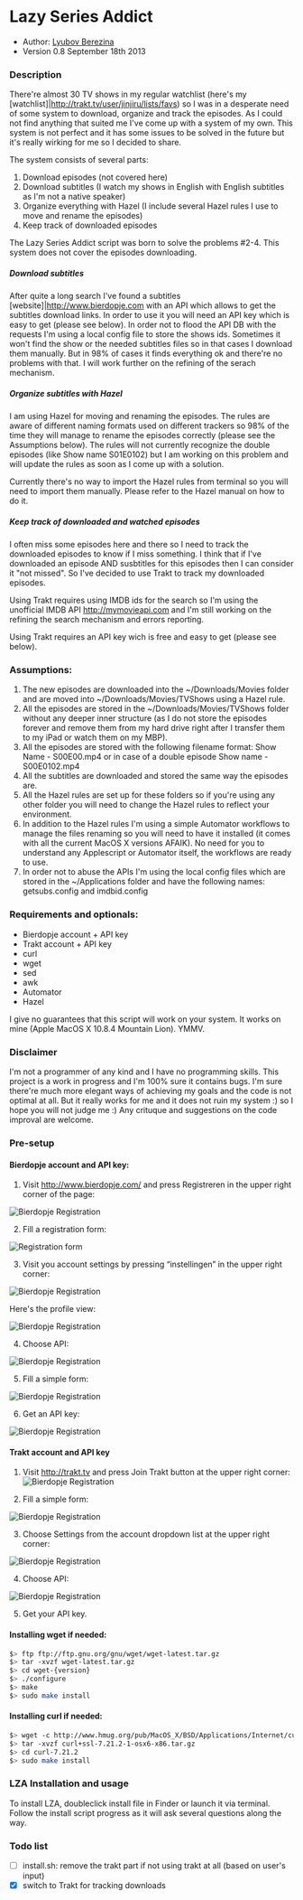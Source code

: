 Lazy Series Addict
===========

* Author: [Lyubov Berezina](http://allthatbuzz.com/)
* Version 0.8 September 18th 2013

### Description

There're almost 30 TV shows in my regular watchlist (here's my [watchlist]|http://trakt.tv/user/jinjiru/lists/favs) so I was in a desperate need of some system to download, organize and track the episodes. As I could not find anything that suited me I've come up with a system of my own. This system is not perfect and it has some issues to be solved in the future but it's really wirking for me so I decided to share.

The system consists of several parts:

1. Download episodes (not covered here)
2. Download subtitles (I watch my shows in English with English subtitles as I'm not a native speaker)
3. Organize everything with Hazel (I include several Hazel rules I use to move and rename the episodes)
4. Keep track of downloaded episodes

The Lazy Series Addict script was born to solve the problems #2-4. This system does not cover the episodes downloading.

##### Download subtitles

After quite a long search I've found a subtitles [website]|http://www.bierdopje.com with an API which allows to get the subtitles download links. In order to use it you will need an API key which is easy to get (please see below). In order not to flood the API DB with the requests I'm using a local config file to store the shows ids. Sometimes it won't find the show or the needed subtitles files so in that cases I download them manually. But in 98% of cases it finds everything ok and there're no problems with that. I will work further on the refining of the serach mechanism.

##### Organize subtitles with Hazel

I am using Hazel for moving and renaming the episodes. The rules are aware of different naming formats used on different trackers so 98% of the time they will manage to rename the episodes correctly (please see the Assumptions below). The rules will not currently recognize the double episodes (like Show name S01E0102) but I am working on this problem and will update the rules as soon as I come up with a solution.

Currently there's no way to import the Hazel rules from terminal so you will need to import them manually. Please refer to the Hazel manual on how to do it.

##### Keep track of downloaded and watched episodes

I often miss some episodes here and there so I need to track the downloaded episodes to know if I miss something. I think  that if I've downloaded an episode AND susbtitles for this episodes then I can consider it "not missed". So I've decided to use Trakt to track my downloaded episodes. 

Using Trakt requires using IMDB ids for the search so I'm using the unofficial IMDB API http://mymovieapi.com and I'm still working on the refining the search mechanism and errors reporting.

Using Trakt requires an API key wich is free and easy to get (please see below).

### Assumptions:
1. The new episodes are downloaded into the ~/Downloads/Movies folder and are moved into ~/Downloads/Movies/TVShows using a  Hazel rule.
2. All the episodes are stored in the ~/Downloads/Movies/TVShows folder without any deeper inner structure (as I do not store the episodes forever and remove them from my hard drive right after I transfer them to my iPad or watch them on my MBP).
3. All the episodes are stored with the following filename format: Show Name - S00E00.mp4 or in case of a double episode Show name - S00E0102.mp4
4. All the subtitles are downloaded and stored the same way the episodes are.
5. All the Hazel rules are set up for these folders so if you're using any other folder you will need to change the Hazel rules to reflect your environment.
6. In addition to the Hazel rules I'm using a simple Automator workflows to manage the files renaming so you will need to have it installed (it comes with all the current MacOS X versions AFAIK). No need for you to understand any Applescript or Automator itself, the workflows are ready to use. 
7. In order not to abuse the APIs I'm using the local config files which are stored in the ~/Applications folder and have the following names: getsubs.config and imdbid.config

### Requirements and optionals: 
* Bierdopje account + API key
* Trakt account + API key
* curl
* wget
* sed
* awk
* Automator
* Hazel

I give no guarantees that this script will work on your system. It works on mine (Apple MacOS X 10.8.4 Mountain Lion). YMMV.

### Disclaimer
I'm not a programmer of any kind and I have no programming skills. This project is a work in progress and I'm 100% sure it contains bugs. I'm sure there're much more elegant ways of achieving my goals and the code is not optimal at all. But it really works for me and it does not ruin my system :) so I hope you will not judge me :) Any crituque and suggestions on the code improval are welcome.

### Pre-setup

#### Bierdopje account and API key:

1. Visit http://www.bierdopje.com/ and press Registreren in the upper right corner of the page:

![Bierdopje Registration](http://farm2.static.flickr.com/1098/5128232682_efbdc4022b.jpg)

2. Fill a registration form:

![Registration form](http://farm2.static.flickr.com/1351/5128232638_dfa6b27a57.jpg)

3. Visit you account settings by pressing “instellingen” in the upper right corner:

![Bierdopje Registration](http://farm2.static.flickr.com/1115/5128232278_a48fdb26ba.jpg)

Here's the profile view:

![Bierdopje Registration](http://farm5.static.flickr.com/4052/5128232356_9a5c85256a.jpg)

4. Choose API:

![Bierdopje Registration](http://farm2.static.flickr.com/1106/5127627909_c39824101c_m.jpg)

5. Fill a simple form:

![Bierdopje Registration](http://farm5.static.flickr.com/4071/5127627951_028a039a3b.jpg)

6. Get an API key:

![Bierdopje Registration](http://farm2.static.flickr.com/1088/5127689407_02fcb98aca.jpg)


#### Trakt account and API key

1. Visit http://trakt.tv and press Join Trakt button at the upper right corner:
![Bierdopje Registration](http://farm4.staticflickr.com/3824/9797462873_1216cc782a_o.png)

2. Fill a simple form:

![Bierdopje Registration](http://farm4.staticflickr.com/3714/9797383005_64a379cf45_o.png)

3. Choose Settings from the account dropdown list at the upper right corner:

![Bierdopje Registration](http://farm6.staticflickr.com/5524/9797461973_04fa8bcedc_o.png)

4. Choose API:

![Bierdopje Registration](http://farm8.staticflickr.com/7430/9797396914_708aeee1b4_o.png)

5. Get your API key.

#### Installing wget if needed:

```sh
$> ftp ftр://ftp.gnu.org/gnu/wget/wget-latest.tar.gz 
$> tar -xvzf wget-latest.tar.gz
$> cd wget-{version}
$> ./configure
$> make
$> sudo make install
```


#### Installing curl if needed:

```sh
$> wget -с httр://www.hmug.org/pub/MacOS_X/BSD/Applications/Internet/curl/curl+ssl-7.21.2-1-osx6-x86.tar.gz
$> tar -xvzf curl+ssl-7.21.2-1-osx6-x86.tar.gz
$> cd curl-7.21.2
$> sudo make install
```

### LZA Installation and usage

To install LZA, doubleclick install file in Finder or launch it via terminal. Follow the install script progress as it will ask several questions along the way.

### Todo list

- [ ] install.sh: remove the trakt part if not using trakt at all (based on user's input)
- [x] switch to Trakt for tracking downloads
